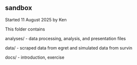 ## sandbox
Started 11 August 2025 by Ken

This folder contains

analyses/ - data processing, analysis, and presentation files

data/ - scraped data from egret and simulated data from survin

docs/ - introduction, exercise